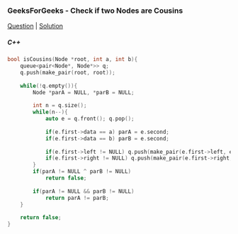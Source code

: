### GeeksForGeeks - Check if two Nodes are Cousins

[Question](https://practice.geeksforgeeks.org/problems/check-if-two-nodes-are-cousins/1/#)
| [Solution](https://practice.geeksforgeeks.org/viewSol.php?subId=b4692506215b6101667ea3affb37f7aa&pid=700684&user=amanguptarkg6)

##### C++
```c++
bool isCousins(Node *root, int a, int b){
    queue<pair<Node*, Node*>> q;
    q.push(make_pair(root, root));
    
    while(!q.empty()){
        Node *parA = NULL, *parB = NULL;
        
        int n = q.size();
        while(n--){
            auto e = q.front(); q.pop();
            
            if(e.first->data == a) parA = e.second;
            if(e.first->data == b) parB = e.second;
            
            if(e.first->left != NULL) q.push(make_pair(e.first->left, e.first));
            if(e.first->right != NULL) q.push(make_pair(e.first->right, e.first));
        }
        if(parA != NULL ^ parB != NULL)
            return false;
        
        if(parA != NULL && parB != NULL)
            return parA != parB;
    }
    
    return false;
}
```